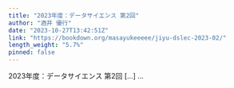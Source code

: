 ```yaml
---
title: "2023年度：データサイエンス 第2回"
author: "酒井 優行"
date: "2023-10-27T13:42:51Z"
link: "https://bookdown.org/masayukeeeee/jiyu-dslec-2023-02/"
length_weight: "5.7%"
pinned: false
---
```


2023年度：データサイエンス 第2回 [...] ...

